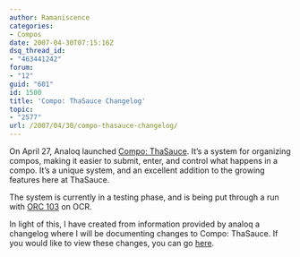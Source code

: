 ```yaml
---
author: Ramaniscence
categories:
- Compos
date: 2007-04-30T07:15:16Z
dsq_thread_id:
- "463441242"
forum:
- "12"
guid: "601"
id: 1500
title: 'Compo: ThaSauce Changelog'
topic:
- "2577"
url: /2007/04/30/compo-thasauce-changelog/
---
```


On April 27, Analoq launched <a target="_self" href="http://compo.thasauce.net/">Compo: ThaSauce</a>. It&#8217;s a system for organizing compos, making it easier to submit, enter, and control what happens in a compo. It&#8217;s a unique system, and an excellent addition to the growing features here at ThaSauce.

The system is currently in a testing phase, and is being put through a run with <a href="http://www.ocremix.org/forums/showthread.php?t=9306" target="_blank">ORC 103</a> on OCR.

In light of this, I have created from information provided by analoq a changelog where I will be documenting changes to Compo: ThaSauce. If you would like to view these changes, you can go <a href="http://wiki.thasauce.net/index.php/Compo:_ThaSauce" target="_self">here</a>.